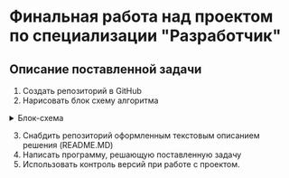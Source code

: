 # Финальная работа над проектом по специализации "Разработчик" #

## Описание поставленной задачи ##
1. Создать репозиторий в GitHub
1. Нарисовать блок схему алгоритма  
<details>
<summary>Блок-схема</summary>
Написать программу, которая из имеющегося массива строк формирует массив из строк, длина которых меньше, либо равна 3 символам.</br>
 <b>Условия:</b> Первоначальный массив можно ввести с клавиатуры, либо задать на старте выполнения алгоритма.</br>
 <p>При решении не рекомендуется пользоваться коллекциями, лучше обойтись исключительлно массивами.</p>
<p> <a href="./" title="title"> taskNN.Prorgam.sc </a></p>
</details>

3. Снабдить репозиторий оформленным текстовым описанием решения (README.MD)
4.  Написать программу, решающую поставленную задачу
4. Использовать контроль версий при работе с проектом.
